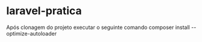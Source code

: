 # laravel-pratica

Após clonagem do projeto executar o seguinte comando
composer install --optimize-autoloader

